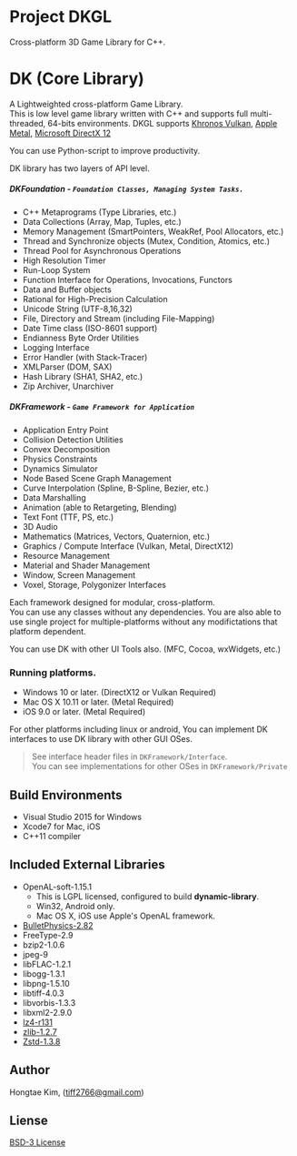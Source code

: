 # Project DKGL
Cross-platform 3D Game Library for C\++.

# DK (Core Library)
A Lightweighted cross-platform Game Library.  
This is low level game library written with C\++ and supports full multi-threaded, 64-bits environments.
DKGL supports [Khronos Vulkan](https://www.khronos.org/vulkan/), [Apple Metal](https://developer.apple.com/metal/), [Microsoft DirectX 12](https://msdn.microsoft.com/en-us/library/windows/desktop/dn903821.aspx)

You can use Python-script to improve productivity.

DK library has two layers of API level.
##### DKFoundation - `Foundation Classes, Managing System Tasks.`
* C\++ Metaprograms (Type Libraries, etc.)
* Data Collections (Array, Map, Tuples, etc.)
* Memory Management (SmartPointers, WeakRef, Pool Allocators, etc.)
* Thread and Synchronize objects (Mutex, Condition, Atomics, etc.)
* Thread Pool for Asynchronous Operations
* High Resolution Timer
* Run-Loop System
* Function Interface for Operations, Invocations, Functors
* Data and Buffer objects
* Rational for High-Precision Calculation
* Unicode String (UTF-8,16,32)
* File, Directory and Stream (including File-Mapping)
* Date Time class (ISO-8601 support)
* Endianness Byte Order Utilities
* Logging Interface
* Error Handler (with Stack-Tracer)
* XMLParser (DOM, SAX)
* Hash Library (SHA1, SHA2, etc.)
* Zip Archiver, Unarchiver

##### DKFramework - `Game Framework for Application`
* Application Entry Point
* Collision Detection Utilities
* Convex Decomposition
* Physics Constraints
* Dynamics Simulator
* Node Based Scene Graph Management
* Curve Interpolation (Spline, B-Spline, Bezier, etc.)
* Data Marshalling
* Animation (able to Retargeting, Blending)
* Text Font (TTF, PS, etc.)
* 3D Audio
* Mathematics (Matrices, Vectors, Quaternion, etc.)
* Graphics / Compute Interface (Vulkan, Metal, DirectX12)
* Resource Management
* Material and Shader Management
* Window, Screen Management
* Voxel, Storage, Polygonizer Interfaces

Each framework designed for modular, cross-platform.  
You can use any classes without any dependencies.
You are also able to use single project for multiple-platforms without
any modifictations that platform dependent.

You can use DK with other UI Tools also. (MFC, Cocoa, wxWidgets, etc.)

### Running platforms.
- Windows 10 or later. (DirectX12 or Vulkan Required)
- Mac OS X 10.11 or later. (Metal Required)
- iOS 9.0 or later. (Metal Required)

For other platforms including linux or android, You can implement
DK interfaces to use DK library with other GUI OSes.
> See interface header files in `DKFramework/Interface`.  
> You can see implementations for other OSes in `DKFramework/Private`

## Build Environments
- Visual Studio 2015 for Windows
- Xcode7 for Mac, iOS
- C\++11 compiler

## Included External Libraries
- OpenAL-soft-1.15.1
    - This is LGPL licensed, configured to build **dynamic-library**.
    - Win32, Android only.
    - Mac OS X, iOS use Apple's OpenAL framework.
- [BulletPhysics-2.82](https://github.com/bulletphysics/bullet3)
- FreeType-2.9
- bzip2-1.0.6
- jpeg-9
- libFLAC-1.2.1
- libogg-1.3.1
- libpng-1.5.10
- libtiff-4.0.3
- libvorbis-1.3.3
- libxml2-2.9.0
- [lz4-r131](https://github.com/lz4/lz4)
- [zlib-1.2.7](https://github.com/madler/zlib)
- [Zstd-1.3.8](https://github.com/facebook/zstd)

## Author
Hongtae Kim, (tiff2766@gmail.com)  


## Liense
[BSD-3 License](http://opensource.org/licenses/BSD-3-Clause)
